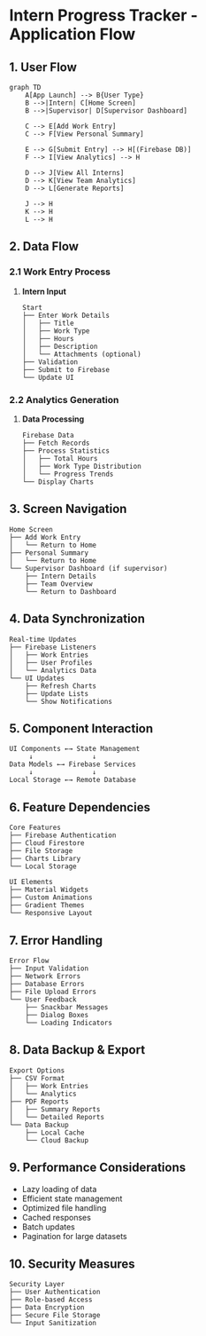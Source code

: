 # Intern Progress Tracker - Application Flow

## 1. User Flow

```mermaid
graph TD
    A[App Launch] --> B{User Type}
    B -->|Intern| C[Home Screen]
    B -->|Supervisor| D[Supervisor Dashboard]
    
    C --> E[Add Work Entry]
    C --> F[View Personal Summary]
    
    E --> G[Submit Entry] --> H[(Firebase DB)]
    F --> I[View Analytics] --> H
    
    D --> J[View All Interns]
    D --> K[View Team Analytics]
    D --> L[Generate Reports]
    
    J --> H
    K --> H
    L --> H
```

## 2. Data Flow

### 2.1 Work Entry Process
1. **Intern Input**
   ```
   Start
   ├── Enter Work Details
   │   ├── Title
   │   ├── Work Type
   │   ├── Hours
   │   ├── Description
   │   └── Attachments (optional)
   ├── Validation
   ├── Submit to Firebase
   └── Update UI
   ```

### 2.2 Analytics Generation
1. **Data Processing**
   ```
   Firebase Data
   ├── Fetch Records
   ├── Process Statistics
   │   ├── Total Hours
   │   ├── Work Type Distribution
   │   └── Progress Trends
   └── Display Charts
   ```

## 3. Screen Navigation

```
Home Screen
├── Add Work Entry
│   └── Return to Home
├── Personal Summary
│   └── Return to Home
└── Supervisor Dashboard (if supervisor)
    ├── Intern Details
    ├── Team Overview
    └── Return to Dashboard
```

## 4. Data Synchronization

```
Real-time Updates
├── Firebase Listeners
│   ├── Work Entries
│   ├── User Profiles
│   └── Analytics Data
└── UI Updates
    ├── Refresh Charts
    ├── Update Lists
    └── Show Notifications
```

## 5. Component Interaction

```
UI Components ←→ State Management
     ↓               ↓
Data Models ←→ Firebase Services
     ↓               ↓
Local Storage ←→ Remote Database
```

## 6. Feature Dependencies

```
Core Features
├── Firebase Authentication
├── Cloud Firestore
├── File Storage
├── Charts Library
└── Local Storage

UI Elements
├── Material Widgets
├── Custom Animations
├── Gradient Themes
└── Responsive Layout
```

## 7. Error Handling

```
Error Flow
├── Input Validation
├── Network Errors
├── Database Errors
├── File Upload Errors
└── User Feedback
    ├── Snackbar Messages
    ├── Dialog Boxes
    └── Loading Indicators
```

## 8. Data Backup & Export

```
Export Options
├── CSV Format
│   ├── Work Entries
│   └── Analytics
├── PDF Reports
│   ├── Summary Reports
│   └── Detailed Reports
└── Data Backup
    ├── Local Cache
    └── Cloud Backup
```

## 9. Performance Considerations

- Lazy loading of data
- Efficient state management
- Optimized file handling
- Cached responses
- Batch updates
- Pagination for large datasets

## 10. Security Measures

```
Security Layer
├── User Authentication
├── Role-based Access
├── Data Encryption
├── Secure File Storage
└── Input Sanitization
```
